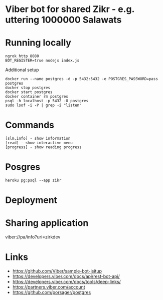 # Viber bot for shared Zikr - e.g. uttering 1000000 Salawats

# Running locally
```
ngrok http 8080
BOT_REGISTER=true nodejs index.js
```

Additional setup
```
docker run --name postgres -d -p 5432:5432 -e POSTGRES_PASSWORD=pass postgres
docker stop postgres
docker start postgres
docker container rm postgres
psql -h localhost -p 5432 -U postgres
sudo lsof -i -P | grep -i "listen"
```

# Commands
```
[slm,info] - show information
[read] - show interactive menu
[progress] - show reading progress

```

# Posgres

```
heroku pg:psql --app zikr
```

# Deployment

# Sharing application
viber://pa/info?uri=zirkdev

# Links
- https://github.com/Viber/sample-bot-isitup
- https://developers.viber.com/docs/api/rest-bot-api/
- https://developers.viber.com/docs/tools/deep-links/
- https://partners.viber.com/account
- https://github.com/porsager/postgres

